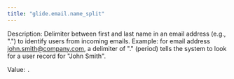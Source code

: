 ```yaml
---
title: "glide.email.name_split"
---
```


Description: Delimiter between first and last name in an email address (e.g., ".") to identify users from incoming emails. Example: for email address john.smith@company.com, a delimiter of "." (period) tells the system to look for a user record for "John Smith".

Value: `.`